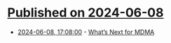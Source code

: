 # [Published on 2024-06-08](index.md)

* [2024-06-08, 17:08:00](https://soylentnews.org/article.pl?sid=24/06/07/0732253&from=rss) - [What’s Next for MDMA](https://soylentnews.org/article.pl?sid=24/06/07/0732253&from=rss)
